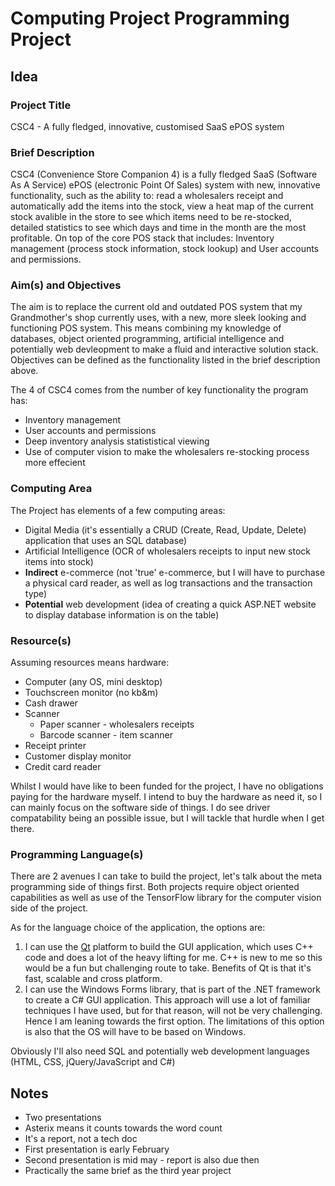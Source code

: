 # Computing Project Programming Project

## Idea

### Project Title

CSC4 - A fully fledged, innovative, customised SaaS ePOS system

### Brief Description

CSC4 \(Convenience Store Companion 4\) is a fully fledged SaaS \(Software As A Service\) ePOS \(electronic Point Of Sales\) system with new, innovative functionality, such as the ability to: read a wholesalers receipt and automatically add the items into the stock, view a heat map of the current stock avalible in the store to see which items need to be re-stocked, detailed statistics to see which days and time in the month are the most profitable. On top of the core POS stack that includes: Inventory management \(process stock information, stock lookup\) and User accounts and permissions.

### Aim\(s\) and Objectives

The aim is to replace the current old and outdated POS system that my Grandmother's shop currently uses, with a new, more sleek looking and functioning POS system. This means combining my knowledge of databases, object oriented programming, artificial intelligence and potentially web devleopment to make a fluid and interactive solution stack. Objectives can be defined as the functionality listed in the brief description above.

The 4 of CSC4 comes from the number of key functionality the program has:

* Inventory management
* User accounts and permissions
* Deep inventory analysis statististical viewing
* Use of computer vision to make the wholesalers re-stocking process more effecient

### Computing Area

The Project has elements of a few computing areas:

* Digital Media \(it's essentially a CRUD \(Create, Read, Update, Delete\) application that uses an SQL database\)
* Artificial Intelligence \(OCR of wholesalers receipts to input new stock items into stock\)
* **Indirect** e-commerce \(not 'true' e-commerce, but I will have to purchase a physical card reader, as well as log transactions and the transaction type\)
* **Potential** web development \(idea of creating a quick ASP.NET website to display database information is on the table\)

### Resource\(s\)

Assuming resources means hardware:

* Computer \(any OS, mini desktop\)
* Touchscreen monitor \(no kb&m\)
* Cash drawer
* Scanner
  * Paper scanner - wholesalers receipts
  * Barcode scanner - item scanner
* Receipt printer
* Customer display monitor
* Credit card reader

Whilst I would have like to been funded for the project, I have no obligations paying for the hardware myself. I intend to buy the hardware as need it, so I can mainly focus on the software side of things. I do see driver compatability being an possible issue, but I will tackle that hurdle when I get there.

### Programming Language\(s\)

There are 2 avenues I can take to build the project, let's talk about the meta programming side of things first. Both projects require object oriented capabilities as well as use of the TensorFlow library for the computer vision side of the project.

As for the language choice of the application, the options are:

1. I can use the [Qt](https://www.qt.io/) platform to build the GUI application, which uses C++ code and does a lot of the heavy lifting for me. C++ is new to me so this would be a fun but challenging route to take. Benefits of Qt is that it's fast, scalable and cross platform.
2. I can use the Windows Forms library, that is part of the .NET framework to create a C\# GUI application. This approach will use a lot of familiar techniques I have used, but for that reason, will not be very challenging. Hence I am leaning towards the first option. The limitations of this option is also that the OS will have to be based on Windows.

Obviously I'll also need SQL and potentially web development languages \(HTML, CSS, jQuery/JavaScript and C\#\)

## Notes

* Two presentations
* Asterix means it counts towards the word count
* It's a report, not a tech doc
* First presentation is early February
* Second presentation is mid may - report is also due then
* Practically the same brief as the third year project

